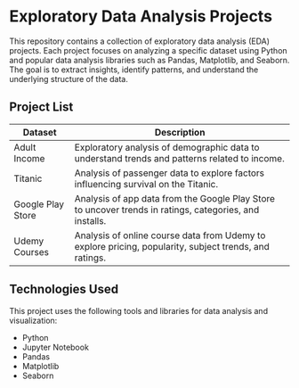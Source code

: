 # Exploratory Data Analysis Projects

This repository contains a collection of exploratory data analysis (EDA) projects. Each project focuses on analyzing a specific dataset using Python and popular data analysis libraries such as Pandas, Matplotlib, and Seaborn. The goal is to extract insights, identify patterns, and understand the underlying structure of the data.

## Project List

| Dataset         | Description                          |
|-----------------|--------------------------------------|
| Adult Income    | Exploratory analysis of demographic data to understand trends and patterns related to income. |
| Titanic         | Analysis of passenger data to explore factors influencing survival on the Titanic.             |
| Google Play Store  | Analysis of app data from the Google Play Store to uncover trends in ratings, categories, and installs. |
| Udemy Courses     | Analysis of online course data from Udemy to explore pricing, popularity, subject trends, and ratings. |



## Technologies Used

This project uses the following tools and libraries for data analysis and visualization:

- Python
- Jupyter Notebook
- Pandas
- Matplotlib
- Seaborn
